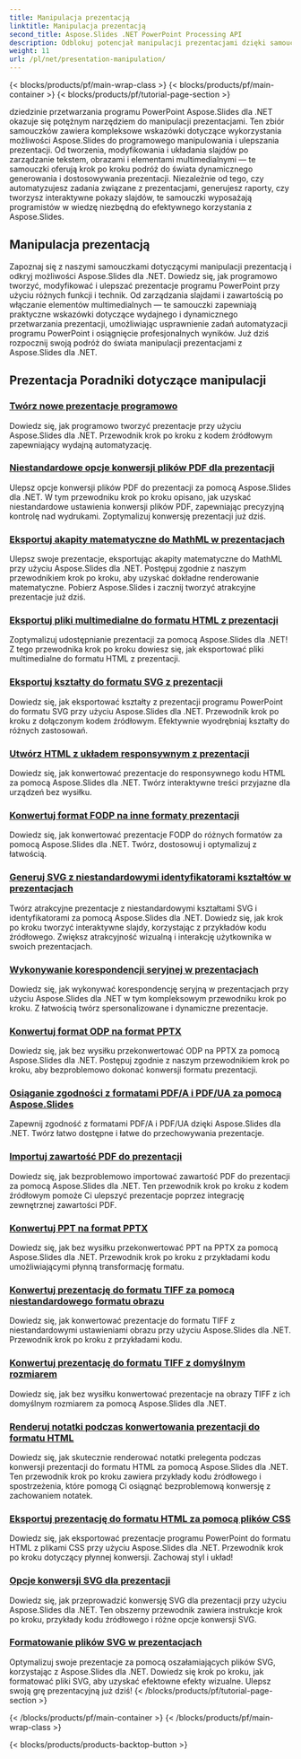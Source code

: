 ```yaml
---
title: Manipulacja prezentacją
linktitle: Manipulacja prezentacją
second_title: Aspose.Slides .NET PowerPoint Processing API
description: Odblokuj potencjał manipulacji prezentacjami dzięki samouczkom Aspose.Slides for .NET. Dowiedz się, jak dynamicznie tworzyć, dostosowywać i ulepszać prezentacje programu PowerPoint w sposób programowy. Podnieś swoje umiejętności przetwarzania programu PowerPoint już dziś!
weight: 11
url: /pl/net/presentation-manipulation/
---
```


{< blocks/products/pf/main-wrap-class >}
{< blocks/products/pf/main-container >}
{< blocks/products/pf/tutorial-page-section >}

dziedzinie przetwarzania programu PowerPoint Aspose.Slides dla .NET okazuje się potężnym narzędziem do manipulacji prezentacjami. Ten zbiór samouczków zawiera kompleksowe wskazówki dotyczące wykorzystania możliwości Aspose.Slides do programowego manipulowania i ulepszania prezentacji. Od tworzenia, modyfikowania i układania slajdów po zarządzanie tekstem, obrazami i elementami multimedialnymi — te samouczki oferują krok po kroku podróż do świata dynamicznego generowania i dostosowywania prezentacji. Niezależnie od tego, czy automatyzujesz zadania związane z prezentacjami, generujesz raporty, czy tworzysz interaktywne pokazy slajdów, te samouczki wyposażają programistów w wiedzę niezbędną do efektywnego korzystania z Aspose.Slides.

## Manipulacja prezentacją
Zapoznaj się z naszymi samouczkami dotyczącymi manipulacji prezentacją i odkryj możliwości Aspose.Slides dla .NET. Dowiedz się, jak programowo tworzyć, modyfikować i ulepszać prezentacje programu PowerPoint przy użyciu różnych funkcji i technik. Od zarządzania slajdami i zawartością po włączanie elementów multimedialnych — te samouczki zapewniają praktyczne wskazówki dotyczące wydajnego i dynamicznego przetwarzania prezentacji, umożliwiając usprawnienie zadań automatyzacji programu PowerPoint i osiągnięcie profesjonalnych wyników. Już dziś rozpocznij swoją podróż do świata manipulacji prezentacjami z Aspose.Slides dla .NET.

## Prezentacja Poradniki dotyczące manipulacji
### [Twórz nowe prezentacje programowo](./create-new-presentations-programmatically/)
Dowiedz się, jak programowo tworzyć prezentacje przy użyciu Aspose.Slides dla .NET. Przewodnik krok po kroku z kodem źródłowym zapewniający wydajną automatyzację.
### [Niestandardowe opcje konwersji plików PDF dla prezentacji](./custom-pdf-conversion-options-for-presentations/)
Ulepsz opcje konwersji plików PDF do prezentacji za pomocą Aspose.Slides dla .NET. W tym przewodniku krok po kroku opisano, jak uzyskać niestandardowe ustawienia konwersji plików PDF, zapewniając precyzyjną kontrolę nad wydrukami. Zoptymalizuj konwersję prezentacji już dziś.
### [Eksportuj akapity matematyczne do MathML w prezentacjach](./export-math-paragraphs-to-mathml-in-presentations/)
Ulepsz swoje prezentacje, eksportując akapity matematyczne do MathML przy użyciu Aspose.Slides dla .NET. Postępuj zgodnie z naszym przewodnikiem krok po kroku, aby uzyskać dokładne renderowanie matematyczne. Pobierz Aspose.Slides i zacznij tworzyć atrakcyjne prezentacje już dziś.
### [Eksportuj pliki multimedialne do formatu HTML z prezentacji](./export-media-files-to-html-from-presentation/)
Zoptymalizuj udostępnianie prezentacji za pomocą Aspose.Slides dla .NET! Z tego przewodnika krok po kroku dowiesz się, jak eksportować pliki multimedialne do formatu HTML z prezentacji. 
### [Eksportuj kształty do formatu SVG z prezentacji](./export-shapes-to-svg-format-from-presentation/)
Dowiedz się, jak eksportować kształty z prezentacji programu PowerPoint do formatu SVG przy użyciu Aspose.Slides dla .NET. Przewodnik krok po kroku z dołączonym kodem źródłowym. Efektywnie wyodrębniaj kształty do różnych zastosowań.
### [Utwórz HTML z układem responsywnym z prezentacji](./create-html-with-responsive-layout-from-presentation/)
Dowiedz się, jak konwertować prezentacje do responsywnego kodu HTML za pomocą Aspose.Slides dla .NET. Twórz interaktywne treści przyjazne dla urządzeń bez wysiłku.
### [Konwertuj format FODP na inne formaty prezentacji](./convert-fodp-format-to-other-presentation-formats/)
Dowiedz się, jak konwertować prezentacje FODP do różnych formatów za pomocą Aspose.Slides dla .NET. Twórz, dostosowuj i optymalizuj z łatwością.
### [Generuj SVG z niestandardowymi identyfikatorami kształtów w prezentacjach](./generate-svg-with-custom-shape-ids-in-presentations/)
Twórz atrakcyjne prezentacje z niestandardowymi kształtami SVG i identyfikatorami za pomocą Aspose.Slides dla .NET. Dowiedz się, jak krok po kroku tworzyć interaktywne slajdy, korzystając z przykładów kodu źródłowego. Zwiększ atrakcyjność wizualną i interakcję użytkownika w swoich prezentacjach.
### [Wykonywanie korespondencji seryjnej w prezentacjach](./perform-mail-merge-in-presentations/)
Dowiedz się, jak wykonywać korespondencję seryjną w prezentacjach przy użyciu Aspose.Slides dla .NET w tym kompleksowym przewodniku krok po kroku. Z łatwością twórz spersonalizowane i dynamiczne prezentacje.
### [Konwertuj format ODP na format PPTX](./convert-odp-format-to-pptx-format/)
Dowiedz się, jak bez wysiłku przekonwertować ODP na PPTX za pomocą Aspose.Slides dla .NET. Postępuj zgodnie z naszym przewodnikiem krok po kroku, aby bezproblemowo dokonać konwersji formatu prezentacji.
### [Osiąganie zgodności z formatami PDF/A i PDF/UA za pomocą Aspose.Slides](./achieving-pdf-a-and-pdf-ua-conformance-with-aspose-slides/)
Zapewnij zgodność z formatami PDF/A i PDF/UA dzięki Aspose.Slides dla .NET. Twórz łatwo dostępne i łatwe do przechowywania prezentacje.
### [Importuj zawartość PDF do prezentacji](./import-pdf-content-into-presentations/)
Dowiedz się, jak bezproblemowo importować zawartość PDF do prezentacji za pomocą Aspose.Slides dla .NET. Ten przewodnik krok po kroku z kodem źródłowym pomoże Ci ulepszyć prezentacje poprzez integrację zewnętrznej zawartości PDF.
### [Konwertuj PPT na format PPTX](./convert-ppt-to-pptx-format/)
Dowiedz się, jak bez wysiłku przekonwertować PPT na PPTX za pomocą Aspose.Slides dla .NET. Przewodnik krok po kroku z przykładami kodu umożliwiającymi płynną transformację formatu.
### [Konwertuj prezentację do formatu TIFF za pomocą niestandardowego formatu obrazu](./convert-presentation-to-tiff-with-custom-image-format/)
Dowiedz się, jak konwertować prezentacje do formatu TIFF z niestandardowymi ustawieniami obrazu przy użyciu Aspose.Slides dla .NET. Przewodnik krok po kroku z przykładami kodu.
### [Konwertuj prezentację do formatu TIFF z domyślnym rozmiarem](./convert-presentation-to-tiff-with-default-size/)
Dowiedz się, jak bez wysiłku konwertować prezentacje na obrazy TIFF z ich domyślnym rozmiarem za pomocą Aspose.Slides dla .NET.
### [Renderuj notatki podczas konwertowania prezentacji do formatu HTML](./render-notes-while-converting-presentation-to-html/)
Dowiedz się, jak skutecznie renderować notatki prelegenta podczas konwersji prezentacji do formatu HTML za pomocą Aspose.Slides dla .NET. Ten przewodnik krok po kroku zawiera przykłady kodu źródłowego i spostrzeżenia, które pomogą Ci osiągnąć bezproblemową konwersję z zachowaniem notatek. 
### [Eksportuj prezentację do formatu HTML za pomocą plików CSS](./export-presentation-to-html-with-css-files/)
Dowiedz się, jak eksportować prezentacje programu PowerPoint do formatu HTML z plikami CSS przy użyciu Aspose.Slides dla .NET. Przewodnik krok po kroku dotyczący płynnej konwersji. Zachowaj styl i układ! 
### [Opcje konwersji SVG dla prezentacji](./svg-conversion-options-for-presentations/)
Dowiedz się, jak przeprowadzić konwersję SVG dla prezentacji przy użyciu Aspose.Slides dla .NET. Ten obszerny przewodnik zawiera instrukcje krok po kroku, przykłady kodu źródłowego i różne opcje konwersji SVG.
### [Formatowanie plików SVG w prezentacjach](./formatting-svgs-in-presentations/)
Optymalizuj swoje prezentacje za pomocą oszałamiających plików SVG, korzystając z Aspose.Slides dla .NET. Dowiedz się krok po kroku, jak formatować pliki SVG, aby uzyskać efektowne efekty wizualne. Ulepsz swoją grę prezentacyjną już dziś! 
{< /blocks/products/pf/tutorial-page-section >}

{< /blocks/products/pf/main-container >}
{< /blocks/products/pf/main-wrap-class >}

{< blocks/products/products-backtop-button >}
